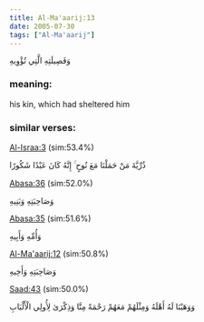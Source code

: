 ```yaml
---
title: Al-Ma'aarij:13
date: 2005-07-30
tags: ["Al-Ma'aarij"]
---
```

وَفَصِيلَتِهِ الَّتِي تُؤْوِيهِ
### meaning: 
his kin, which had sheltered him
### similar verses: 

[Al-Israa:3](/17/3) (sim:53.4%)

ذُرِّيَّةَ مَنْ حَمَلْنَا مَعَ نُوحٍ ۚ إِنَّهُ كَانَ عَبْدًا شَكُورًا

[Abasa:36](/80/36) (sim:52.0%)

وَصَاحِبَتِهِ وَبَنِيهِ

[Abasa:35](/80/35) (sim:51.6%)

وَأُمِّهِ وَأَبِيهِ

[Al-Ma'aarij:12](/70/12) (sim:50.8%)

وَصَاحِبَتِهِ وَأَخِيهِ

[Saad:43](/38/43) (sim:50.0%)

وَوَهَبْنَا لَهُ أَهْلَهُ وَمِثْلَهُمْ مَعَهُمْ رَحْمَةً مِنَّا وَذِكْرَىٰ لِأُولِي الْأَلْبَابِ
